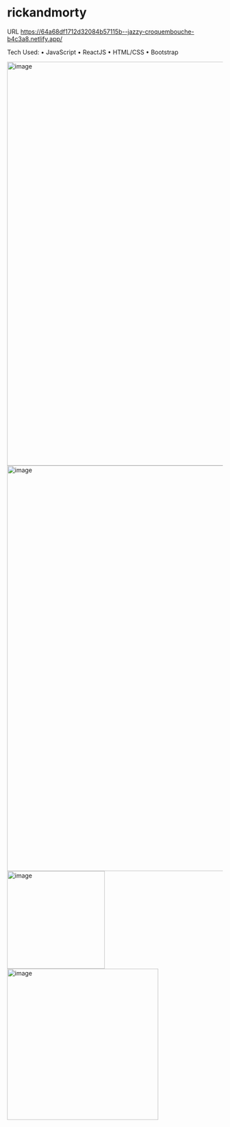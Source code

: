 # rickandmorty

URL
https://64a68df1712d32084b57115b--jazzy-croquembouche-b4c3a8.netlify.app/

Tech Used:
•	JavaScript 
•	ReactJS
•	HTML/CSS
• Bootstrap 


<img width="943" alt="image" src="https://github.com/vinaymanchanda/rickandmorty/assets/37260996/48084ca7-5f00-4bf9-9a76-7e28707d25e7">

<img width="947" alt="image" src="https://github.com/vinaymanchanda/rickandmorty/assets/37260996/47c43759-cd39-41f7-ace4-a79f42d15739">

<img width="228" alt="image" src="https://github.com/vinaymanchanda/rickandmorty/assets/37260996/d4c34db4-c908-4794-b917-3ab57361022f">

<img width="353" alt="image" src="https://github.com/vinaymanchanda/rickandmorty/assets/37260996/feeb932c-7191-4861-9308-0835dafecbad">
